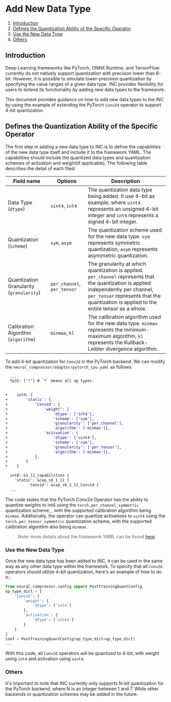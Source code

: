 

Add New Data Type
=======


 1. [Introduction](#introduction)
 2. [Defines the Quantization Ability of the Specific Operator](#defines-the-quantization-ability-of-the-specific-operator)
 3. [Use the New Data Type](#use-the-new-data-type)
 4. [Others](#others)

## Introduction
Deep Learning frameworks like PyTorch, ONNX Runtime, and TensorFlow currently do not natively support quantization with precision lower than 8-bit. However, it is possible to simulate lower-precision quantization by specifying the value ranges of a given data type. INC provides flexibility for users to extend its functionality by adding new data types to the framework.

This document provides guidance on how to add new data types to the INC by using the example of extending the PyTorch `Conv2d` operator to support 4-bit quantization.

## Defines the Quantization Ability of the Specific Operator

The first step in adding a new data type to INC is to define the capabilities of the new data type itself and include it to the framework YAML. 
The capabilities should include the quantized data types and quantization schemes of activation and weight(if applicable). The following table describes the detail of each filed:


| Field name | Options | Description |
| -----------|---------------|------------
| Data Type (`dtype`) | `uint4`, `int4` | The quantization data type being added. It use 4-bit as example, where `uint4` represents an unsigned 4-bit integer and `int4` represents a signed 4-bit integer.|
| Quantization (`scheme`) | `sym`, `asym`| The quantization scheme used for the new data type. `sym` represents symmetric quantization, `asym` represents asymmetric quantization.|
| Quantization Granularity (`granularity`)| `per_channel`, `per_tensor`| The granularity at which quantization is applied. `per_channel` represents that the quantization is applied independently per channel, `per_tensor` represents that the quantization is applied to the entire tensor as a whole. |
| Calibration Algorithm (`algorithm`)| `minmax`, `kl`| 	The calibration algorithm used for the new data type. `minmax` represents the minimum-maximum algorithm, `kl` represents the Kullback-Leibler divergence algorithm. |


To add  4-bit quantization for `Conv2d` in the PyTorch backend. We can modify the `neural_compressor/adaptor/pytorch_cpu.yaml` as follows:

```diff
  ...
  fp32: ['*'] # `*` means all op types.
  

+    int4: {
+        'static': {
+            'Conv2d': {
+                'weight': {
+                    'dtype': ['int4'],
+                    'scheme': ['sym'],
+                    'granularity': ['per_channel'],
+                    'algorithm': ['minmax']},
+                'activation': {
+                    'dtype': ['uint4'],
+                    'scheme': ['sym'],
+                    'granularity': ['per_tensor'],
+                    'algorithm': ['minmax']},
+            },
+        }
+    }

  int8: &1_11_capabilities {
    'static': &cap_s8_1_11 {
          'Conv1d': &cap_s8_1_11_Conv1d {
  ...

```
The code states that the PyTorch Conv2d Operator has the ability to quantize weights to int4 using the `torch.per_channel_symmetric` quantization scheme, , with the supported calibration algorithm being `minmax`. Additionally, the operator can quantize activations to `uint4` using the `torch.per_tensor_symmetric` quantization scheme, with the supported calibration algorithm also being `minmax`.

> Note: more details about the framework YAML can be found [here](./framework_yaml.md).


### Use the New Data Type

Once the new data type has been added to INC, it can be used in the same way as any other data type within the framework. To specify that all `Conv2d` operators should utilize 4-bit quantization, here's an example of how to do it::

```python
from neural_compressor.config import PostTrainingQuantConfig
op_type_dict = {
    'Conv2d': {
        'weight': {
            'dtype': ['int4']
        },
        'activation': {
            'dtype': ['uint4']
        }
    }
}
conf = PostTrainingQuantConfig(op_type_dict=op_type_dict)
...

```

With this code, all `Conv2d` operators will be quantized to 4-bit, with weight using `int4` and activation using `uint4`.


### Others
It's important to note that INC currently only supports N-bit quantization for the PyTorch backend, where N is an integer between 1 and 7. While other backends or quantization schemes may be added in the future.
